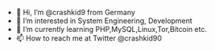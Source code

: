 - 👋 Hi, I’m @crashkid9 from Germany
- 👀 I’m interested in System Engineering, Development 
- 🌱 I’m currently learning PHP,MySQL,Linux,Tor,Bitcoin etc.
- 📫 How to reach me at Twitter @crashkid90

<!---
crashkid9/crashkid9 is a ✨ special ✨ repository because its `README.md` (this file) appears on your GitHub profile.
You can click the Preview link to take a look at your changes.
--->
